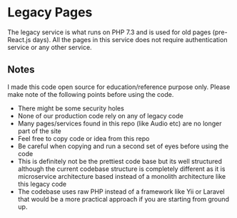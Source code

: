# Legacy Pages
The legacy service is what runs on PHP 7.3 and is used for old pages (pre-React.js days). All the pages in this service does not require authentication service or any other service. 

## Notes

I made this code open source for education/reference purpose only. Please make note of the following points before using the code.

* There might be some security holes
* None of our production code rely on any of legacy code
* Many pages/services found in this repo (like Audio etc) are no longer part of the site
* Feel free to copy code or idea from this repo
* Be careful when copying and run a second set of eyes before using the code
* This is definitely not be the prettiest code base but its well structured although the current codebase structure is completely different as it is microservice architecture based instead of a monolith architecture like this legacy code
* The codebase uses raw PHP instead of a framework like Yii or Laravel that would be a more practical approach if you are starting from ground up.
